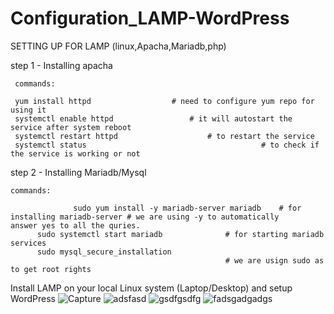 # Configuration_LAMP-WordPress

SETTING UP FOR LAMP (linux,Apacha,Mariadb,php)

step 1 - Installing apacha
         

	 commands:

	 yum install httpd 					# need to configure yum repo for using it
	 systemctl enable httpd 				# it will autostart the service after system reboot
	 systemctl restart httpd			        # to restart the service
	 systemctl status                                       # to check if the service is working or not 


step 2 - Installing Mariadb/Mysql 

	commands:

                  sudo yum install -y mariadb-server mariadb    # for installing mariadb-server # we are using -y to automatically 								answer yes to all the quries. 
		  sudo systemctl start mariadb    	        # for starting mariadb services
		  sudo mysql_secure_installation
			                                        # we are usign sudo as to get root rights
  

Install LAMP on your local Linux system (Laptop/Desktop) and setup WordPress
![Capture](https://user-images.githubusercontent.com/16596896/58789569-52649e00-85a3-11e9-8a3b-ce64b2e8100f.PNG)
![adsfasd](https://user-images.githubusercontent.com/16596896/58789605-68725e80-85a3-11e9-8451-477d12dc7a5c.PNG)
![gsdfgsdfg](https://user-images.githubusercontent.com/16596896/58789789-d0c14000-85a3-11e9-8ebc-64fd740127d1.PNG)
![fadsgadgadgs](https://user-images.githubusercontent.com/16596896/58789790-d0c14000-85a3-11e9-894c-a3c0b1e7a943.PNG)
